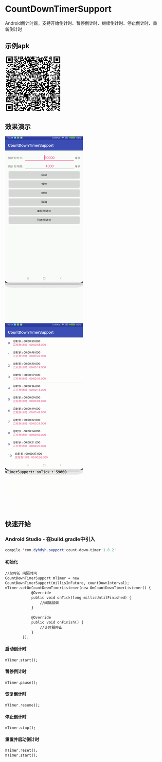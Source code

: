 # CountDownTimerSupport
Android倒计时器，支持开始倒计时、暂停倒计时、继续倒计时、停止倒计时、重新倒计时

## 示例apk
![](screenshot/example-download-1.0.2.png)

## 效果演示
![](screenshot/count-down-timer.gif)
![](screenshot/count-down-timer-2.gif)

## 快速开始
### Android Studio - 在build.gradle中引入
```java
compile 'com.dyhdyh.support:count-down-timer:1.0.2'
```
#### 初始化
```
//总时长 间隔时间
CountDownTimerSupport mTimer = new CountDownTimerSupport(millisInFuture, countDownInterval);
mTimer.setOnCountDownTimerListener(new OnCountDownTimerListener() {
            @Override
            public void onTick(long millisUntilFinished) {
                //间隔回调
            }

            @Override
            public void onFinish() {
                //计时器停止
            }
        });
```

#### 启动倒计时
```
mTimer.start();
```

#### 暂停倒计时
```
mTimer.pause();
```

#### 恢复倒计时
```
mTimer.resume();
```

#### 停止倒计时
```
mTimer.stop();
```

#### 重置并启动倒计时
```
mTimer.reset();
mTimer.start();
```
